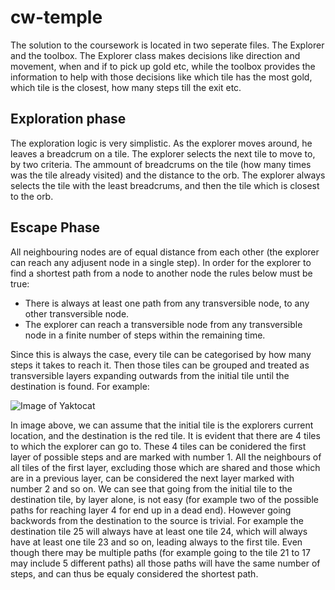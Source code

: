 # cw-temple
The solution to the coursework is located in two seperate files. The Explorer and the toolbox. The Explorer class makes decisions like direction and movement, when and if to pick up gold etc, while the toolbox provides the information to help with those decisions like which tile has the most gold, which tile is the closest, how many steps till the exit etc.

## Exploration phase
The exploration logic is very simplistic. As the explorer moves around, he leaves a breadcrum on a tile. The explorer selects the next tile to move to, by two criteria. The ammount of breadcrums on the tile (how many times was the tile already visited) and the distance to the orb. The explorer always selects the tile with the least breadcrums, and then the tile which is closest to the orb.

## Escape Phase
All neighbouring nodes are of equal distance from each other (the explorer can reach any adjusent node in a single step). In order for the explorer to find a shortest path from a node to another node the rules below must be true:

- There is always at least one path from any transversible node, to any other transversible node.
- The explorer can reach a transversible node from any transversible node in a finite number of steps within the remaining time.

Since this is always the case, every tile can be categorised by how many steps it takes to reach it. Then those tiles can be grouped and treated as transversible layers expanding outwards from the initial tile until the destination is found. For example:

![Image of Yaktocat](https://image.ibb.co/k5pWd5/concept2.png)

In image above, we can assume that the initial tile is the explorers current location, and the destination is the red tile. It is evident that there are 4 tiles to which the explorer can go to. These 4 tiles can be conidered the first layer of possible steps and are marked with number 1. All the neighbours of all tiles of the first layer, excluding those which are shared and those which are in a previous layer, can be considered the next layer marked with number 2 and so on. We can see that going from the initial tile to the destination tile, by layer alone, is not easy (for example two of the possible paths for reaching layer 4 for end up in a dead end). However going backwords from the destination to the source is trivial. For example the destination tile 25 will always have at least one tile 24, which will always have at least one tile 23 and so on, leading always to the first tile. Even though there may be multiple paths (for example going to the tile 21 to 17 may include 5 different paths) all those paths will have the same number of steps, and can thus be equaly considered the shortest path.